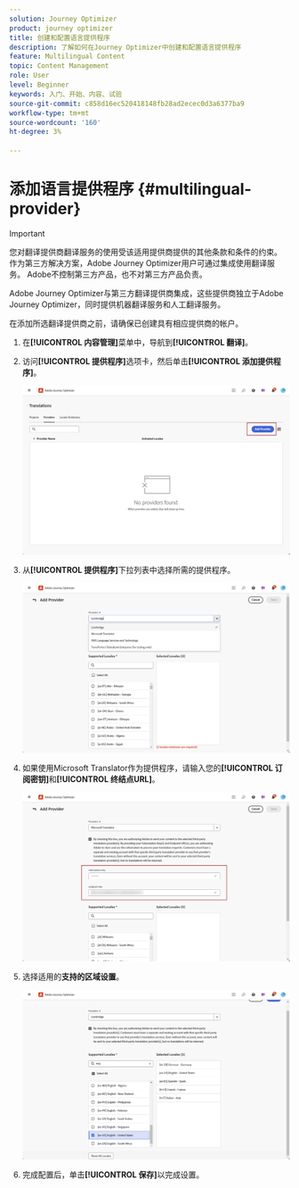 ```yaml
---
solution: Journey Optimizer
product: journey optimizer
title: 创建和配置语言提供程序
description: 了解如何在Journey Optimizer中创建和配置语言提供程序
feature: Multilingual Content
topic: Content Management
role: User
level: Beginner
keywords: 入门、开始、内容、试验
source-git-commit: c858d16ec520418148fb28ad2ecec0d3a6377ba9
workflow-type: tm+mt
source-wordcount: '160'
ht-degree: 3%

---
```


# 添加语言提供程序 {#multilingual-provider}

>[!IMPORTANT]
>
> 您对翻译提供商翻译服务的使用受该适用提供商提供的其他条款和条件的约束。 作为第三方解决方案，Adobe Journey Optimizer用户可通过集成使用翻译服务。 Adobe不控制第三方产品，也不对第三方产品负责。

Adobe Journey Optimizer与第三方翻译提供商集成，这些提供商独立于Adobe Journey Optimizer，同时提供机器翻译服务和人工翻译服务。

在添加所选翻译提供商之前，请确保已创建具有相应提供商的帐户。

1. 在&#x200B;**[!UICONTROL 内容管理]**&#x200B;菜单中，导航到&#x200B;**[!UICONTROL 翻译]**。

1. 访问&#x200B;**[!UICONTROL 提供程序]**&#x200B;选项卡，然后单击&#x200B;**[!UICONTROL 添加提供程序]**。

   ![](assets/provider_1.png)

1. 从&#x200B;**[!UICONTROL 提供程序]**&#x200B;下拉列表中选择所需的提供程序。

   ![](assets/provider_2.png)

1. 如果使用Microsoft Translator作为提供程序，请输入您的&#x200B;**[!UICONTROL 订阅密钥]**&#x200B;和&#x200B;**[!UICONTROL 终结点URL]**。

   ![](assets/provider_3.png)

1. 选择适用的&#x200B;**支持的区域设置**。

   ![](assets/provider_4.png)

1. 完成配置后，单击&#x200B;**[!UICONTROL 保存]**&#x200B;以完成设置。

